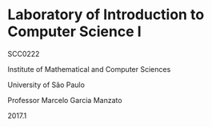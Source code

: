 # Laboratory of Introduction to Computer Science I
SCC0222

Institute of Mathematical and Computer Sciences

University of São Paulo

Professor Marcelo Garcia Manzato

2017.1
